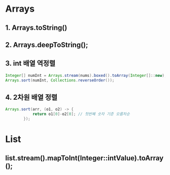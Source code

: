 # Arrays

## 1. Arrays.toString()

## 2. Arrays.deepToString();

## 3. int 배열 역정렬

```java
Integer[] numInt = Arrays.stream(nums).boxed().toArray(Integer[]::new);
Arrays.sort(numInt, Collections.reverseOrder());
```

## 4. 2차원 배열 정렬

```java
Arrays.sort(arr, (o1, o2) -> {
		    return o1[0]-o2[0]; // 첫번째 숫자 기준 오름차순
		});
```

# List

## list.stream().mapToInt(Integer::intValue).toArray();
